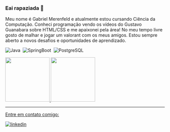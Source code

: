 ### Eai rapaziada 👋
Meu nome é Gabriel Merenfeld e atualmente estou cursando Ciência da Computação. Conheci programação vendo os vídeos do Gustavo Guanabara sobre HTML/CSS e me apaixonei pela área! No meu tempo livre gosto de malhar e jogar um valorant com os meus amigos. Estou sempre aberto a novos desafios e oportunidades de aprendizado.

![Java](https://img.shields.io/badge/-Java-434C5E?style=flat&logo=java)&nbsp;
![SpringBoot](https://img.shields.io/badge/-SpringBoot-434C5E?style=flat&logo=springboot)&nbsp;
![PostgreSQL](https://img.shields.io/badge/-PostgreSQL-434C5E?style=flat&logo=postgresql)&nbsp;

<div>
<a href="https://github.com/merenfeldg">
<img height="140em" src="https://github-readme-stats.vercel.app/api/top-langs/?username=merenfeldg&layout=compact&langs_count=7&theme=nord"/>
<img height="140em" src="https://github-readme-stats.vercel.app/api?username=merenfeldg&show_icons=true&theme=nord&include_all_commits=true&count_private=true"/>
</div>
<hr>
<p>Entre em contato comigo:<p>
<a href="https://www.linkedin.com/in/gabrielmerenfeld/" target="_blank">
  <img align="center" src="https://img.shields.io/badge/-LinkedIn-434C5E?style=flat&logo=linkedin" alt="linkedin"/>
</a>
